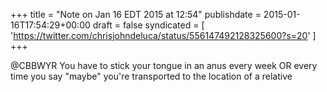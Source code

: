 +++
title = "Note on Jan 16 EDT 2015 at 12:54"
publishdate = 2015-01-16T17:54:29+00:00
draft = false
syndicated = [ 'https://twitter.com/chrisjohndeluca/status/556147492128325600?s=20' ]
+++

@CBBWYR You have to stick your tongue in an anus every week OR every time you say "maybe" you're transported to the location of a relative
